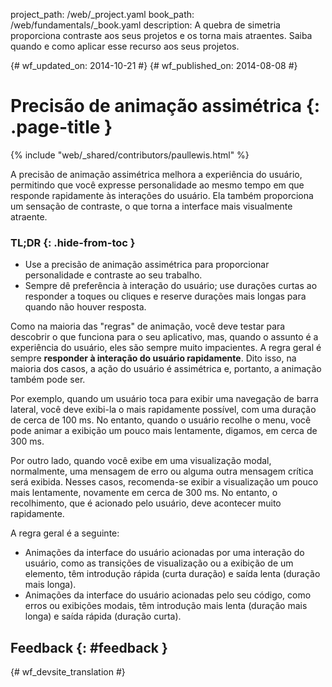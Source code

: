 project_path: /web/_project.yaml book_path: /web/fundamentals/_book.yaml description: A quebra de simetria proporciona contraste aos seus projetos e os torna mais atraentes. Saiba quando e como aplicar esse recurso aos seus projetos.

{# wf_updated_on: 2014-10-21 #} {# wf_published_on: 2014-08-08 #}

# Precisão de animação assimétrica {: .page-title }

{% include "web/_shared/contributors/paullewis.html" %}

A precisão de animação assimétrica melhora a experiência do usuário, permitindo que você expresse personalidade ao mesmo tempo em que responde rapidamente às interações do usuário. Ela também proporciona um sensação de contraste, o que torna a interface mais visualmente atraente.

### TL;DR {: .hide-from-toc }

* Use a precisão de animação assimétrica para proporcionar personalidade e contraste ao seu trabalho.
* Sempre dê preferência à interação do usuário; use durações curtas ao responder a toques ou cliques e reserve durações mais longas para quando não houver resposta.

Como na maioria das "regras" de animação, você deve testar para descobrir o que funciona para o seu aplicativo, mas, quando o assunto é a experiência do usuário, eles são sempre muito impacientes. A regra geral é sempre **responder à interação do usuário rapidamente**. Dito isso, na maioria dos casos, a ação do usuário é assimétrica e, portanto, a animação também pode ser.

Por exemplo, quando um usuário toca para exibir uma navegação de barra lateral, você deve exibi-la o mais rapidamente possível, com uma duração de cerca de 100 ms. No entanto, quando o usuário recolhe o menu, você pode animar a exibição um pouco mais lentamente, digamos, em cerca de 300 ms.

Por outro lado, quando você exibe em uma visualização modal, normalmente, uma mensagem de erro ou alguma outra mensagem crítica será exibida. Nesses casos, recomenda-se exibir a visualização um pouco mais lentamente, novamente em cerca de 300 ms. No entanto, o recolhimento, que é acionado pelo usuário, deve acontecer muito rapidamente.

A regra geral é a seguinte:

* Animações da interface do usuário acionadas por uma interação do usuário, como as transições de visualização ou a exibição de um elemento, têm introdução rápida (curta duração) e saída lenta (duração mais longa).
* Animações da interface do usuário acionadas pelo seu código, como erros ou exibições modais, têm introdução mais lenta (duração mais longa) e saída rápida (duração curta).

## Feedback {: #feedback }

{# wf_devsite_translation #}